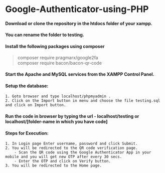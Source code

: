 ﻿# Google-Authenticator-using-PHP

#### Download or clone the repository in the htdocs folder of your xampp.

#### You can rename the folder to testing.

#### Install the following packages using composer
> composer require pragmarx/google2fa <br>
> composer require bacon/bacon-qr-code

#### Start the Apache and MySQL services from the XAMPP Control Panel.

#### Setup the database:
    1. Goto browser and type localhost/phpmyadmin .
    2. Click on the Import button in menu and choose the file testing.sql and click on Import button.

#### Run the code in browser by typing the url - localhost/testing or localhost/[folder-name in which you have code]

#### Steps for Execution:
    1. In Login page Enter username, password and click Submit.
    2. You will be redirected to the QR code verification page.
        - Scan the QR code using the Google Authenticator App in your mobile and you will get new OTP after every 30 secs.
        - Enter the OTP and click on Verify button.
    3. You will be redirected to the Home page.
